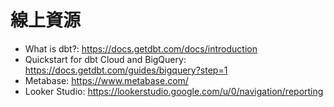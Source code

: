 # 線上資源

- What is dbt?: https://docs.getdbt.com/docs/introduction
- Quickstart for dbt Cloud and BigQuery: https://docs.getdbt.com/guides/bigquery?step=1
- Metabase: https://www.metabase.com/
- Looker Studio: https://lookerstudio.google.com/u/0/navigation/reporting